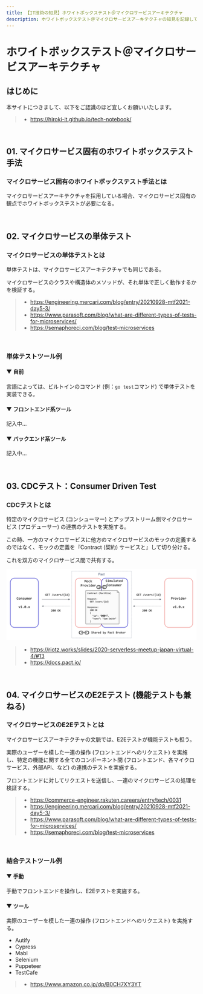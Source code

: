```yaml
---
title: 【IT技術の知見】ホワイトボックステスト＠マイクロサービスアーキテクチャ
description: ホワイトボックステスト＠マイクロサービスアーキテクチャの知見を記録しています。
---
```


# ホワイトボックステスト＠マイクロサービスアーキテクチャ

## はじめに

本サイトにつきまして、以下をご認識のほど宜しくお願いいたします。

> - https://hiroki-it.github.io/tech-notebook/

<br>

## 01. マイクロサービス固有のホワイトボックステスト手法

### マイクロサービス固有のホワイトボックステスト手法とは

マイクロサービスアーキテクチャを採用している場合、マイクロサービス固有の観点でホワイトボックステストが必要になる。

<br>

## 02. マイクロサービスの単体テスト

### マイクロサービスの単体テストとは

単体テストは、マイクロサービスアーキテクチャでも同じである。

マイクロサービスのクラスや構造体のメソッドが、それ単体で正しく動作するかを検証する。

> - https://engineering.mercari.com/blog/entry/20210928-mtf2021-day5-3/
> - https://www.parasoft.com/blog/what-are-different-types-of-tests-for-microservices/
> - https://semaphoreci.com/blog/test-microservices

<br>

### 単体テストツール例

#### ▼ 自前

言語によっては、ビルトインのコマンド (例：`go test`コマンド) で単体テストを実装できる。

#### ▼ フロントエンド系ツール

記入中...

#### ▼ バックエンド系ツール

記入中...

<br>

## 03. CDCテスト：Consumer Driven Test

### CDCテストとは

特定のマイクロサービス (コンシューマー) とアップストリーム側マイクロサービス (プロデューサー) の連携のテストを実施する。

この時、一方のマイクロサービスに他方のマイクロサービスのモックの定義するのではなく、モックの定義を『Contract (契約) サービスと』して切り分ける。

これを双方のマイクロサービス間で共有する。

![cdc-test](https://raw.githubusercontent.com/hiroki-it/tech-notebook-images/master/images/cdc-test.png)

> - https://riotz.works/slides/2020-serverless-meetup-japan-virtual-4/#13
> - https://docs.pact.io/

<br>

## 04. マイクロサービスのE2Eテスト (機能テストも兼ねる)

### マイクロサービスのE2Eテストとは

マイクロサービスアーキテクチャの文脈では、E2Eテストが機能テストも担う。

実際のユーザーを模した一連の操作 (フロントエンドへのリクエスト) を実施し、特定の機能に関する全てのコンポーネント間 (フロントエンド、各マイクロサービス、外部API、など) の連携のテストを実施する。

フロントエンドに対してリクエストを送信し、一連のマイクロサービスの処理を検証する。

> - https://commerce-engineer.rakuten.careers/entry/tech/0031
> - https://engineering.mercari.com/blog/entry/20210928-mtf2021-day5-3/
> - https://www.parasoft.com/blog/what-are-different-types-of-tests-for-microservices/
> - https://semaphoreci.com/blog/test-microservices

<br>

### 結合テストツール例

#### ▼ 手動

手動でフロントエンドを操作し、E2Eテストを実施する。

#### ▼ ツール

実際のユーザーを模した一連の操作 (フロントエンドへのリクエスト) を実施する。

- Autify
- Cypress
- Mabl
- Selenium
- Puppeteer
- TestCafe

> - https://www.amazon.co.jp/dp/B0CH7XY3YT

<br>
